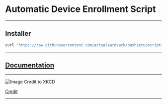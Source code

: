 # Automatic Device Enrollment Script

---

## Installer
```bash
curl "https://raw.githubusercontent.com/actualaardvark/bashsetupscriptrepo/main/updateandrun" > /volumes/"install macos ventura"/updateandrun && chmod +x /volumes/"install macos ventura"/updateandrun
```

---

## [Documentation](https://github.com/actualaardvark/bashsetupscriptdocs)

---

![Image Credit to XKCD](https://imgs.xkcd.com/comics/automation_2x.png)

[Credit](https://xkcd.com/1319/)

---
